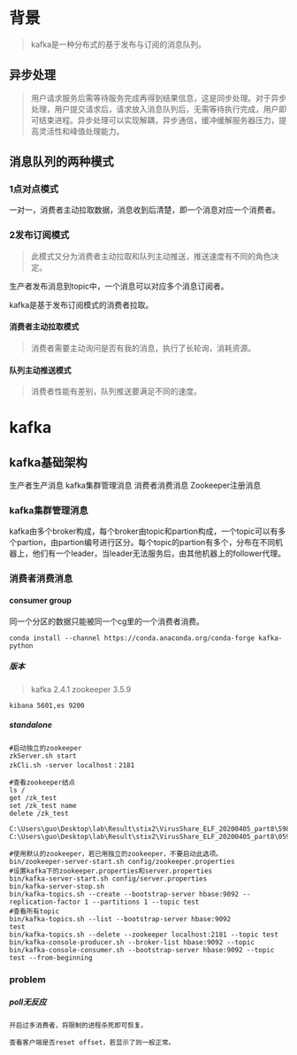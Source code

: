

# 背景

>kafka是一种分布式的基于发布与订阅的消息队列。

## 异步处理

>用户请求服务后需等待服务完成再得到结果信息，这是同步处理。对于异步处理，用户提交请求后，请求放入消息队列后，无需等待执行完成，用户即可结束进程。异步处理可以实现解耦，异步通信，缓冲缓解服务器压力，提高灵活性和峰值处理能力。

##  消息队列的两种模式

### 1点对点模式

一对一，消费者主动拉取数据，消息收到后清楚，即一个消息对应一个消费者。

### 2发布订阅模式

>此模式又分为消费者主动拉取和队列主动推送，推送速度有不同的角色决定。

生产者发布消息到topic中，一个消息可以对应多个消息订阅者。

kafka是基于发布订阅模式的消费者拉取。

#### 消费者主动拉取模式

>消费者需要主动询问是否有我的消息，执行了长轮询，消耗资源。

#### 队列主动推送模式

>消费者性能有差别，队列推送要满足不同的速度。

# kafka

## kafka基础架构

生产者生产消息  kafka集群管理消息  消费者消费消息   Zookeeper注册消息

### kafka集群管理消息

kafka由多个broker构成，每个broker由topic和partion构成，一个topic可以有多个partion，由partion编号进行区分。每个topic的partion有多个，分布在不同机器上，他们有一个leader，当leader无法服务后，由其他机器上的follower代理。

### 消费者消费消息

#### consumer group

同一个分区的数据只能被同一个cg里的一个消费者消费。

```
conda install --channel https://conda.anaconda.org/conda-forge kafka-python
```



##### 版本

>kafka 2.4.1 zookeeper 3.5.9

```
kibana 5601,es 9200
```



##### standalone

```
#启动独立的zookeeper
zkServer.sh start
zkCli.sh -server localhost：2181
```

```
#查看zookeeper结点
ls /
get /zk_test
set /zk_test name
delete /zk_test

C:\Users\guo\Desktop\lab\Result\stix2\VirusShare_ELF_20200405_part8\598bbee58a81eec6d30326d207a260b9.json
C:\Users\guo\Desktop\lab\Result\stix2\VirusShare_ELF_20200405_part8\0598aea3e4e081d8ce1cda8649f8b0ec.json
```

```
#使用默认的zookeeper，若已用独立的zookeeper，不要启动此选项。
bin/zookeeper-server-start.sh config/zookeeper.properties
#设置kafka下的zookeeper.properties和server.properties
bin/kafka-server-start.sh config/server.properties
bin/kafka-server-stop.sh
bin/kafka-topics.sh --create --bootstrap-server hbase:9092 --replication-factor 1 --partitions 1 --topic test
#查看所有topic
bin/kafka-topics.sh --list --bootstrap-server hbase:9092
test
bin/kafka-topics.sh --delete --zookeeper localhost:2181 --topic test
bin/kafka-console-producer.sh --broker-list hbase:9092 --topic 
bin/kafka-console-consumer.sh --bootstrap-server hbase:9092 --topic test --from-beginning
```

### problem

##### poll无反应

```
开启过多消费者，将限制的进程杀死即可恢复。
```

```
查看客户端是否reset offset，若显示了则一般正常。
```

